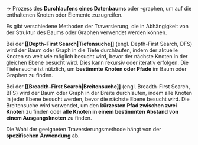 -> Prozess des **Durchlaufens eines Datenbaums** oder -graphen, um auf die enthaltenen Knoten oder Elemente zuzugreifen.

Es gibt verschiedene Methoden der Traversierung, die in Abhängigkeit von der Struktur des Baums oder Graphen verwendet werden können.

Bei der **[[Depth-First Search|Tiefensuche]]** (engl. Depth-First Search, DFS) wird der Baum oder Graph in die Tiefe durchlaufen, indem der aktuelle Knoten so weit wie möglich besucht wird, bevor der nächste Knoten in der gleichen Ebene besucht wird. Dies kann rekursiv oder iterativ erfolgen. Die Tiefensuche ist nützlich, um **bestimmte Knoten oder Pfade** im Baum oder Graphen zu finden.

Bei der **[[Breadth-First Search|Breitensuche]]** (engl. Breadth-First Search, BFS) wird der Baum oder Graph in der Breite durchlaufen, indem alle Knoten in jeder Ebene besucht werden, bevor die nächste Ebene besucht wird. Die Breitensuche wird verwendet, um den **kürzesten Pfad zwischen zwei Knoten** zu finden oder **alle Knoten in einem bestimmten Abstand von einem Ausgangsknoten** zu finden.

Die Wahl der geeigneten Traversierungsmethode hängt von der **spezifischen Anwendung** ab. 